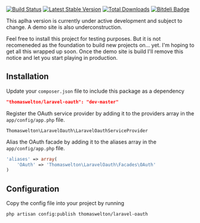 [![Build Status](https://travis-ci.org/thomaswelton/laravel-oauth.png?branch=master)](https://travis-ci.org/thomaswelton/laravel-oauth)
[![Latest Stable Version](https://poser.pugx.org/thomaswelton/laravel-oauth/v/stable.png)](https://packagist.org/packages/thomaswelton/laravel-oauth)
[![Total Downloads](https://poser.pugx.org/thomaswelton/laravel-oauth/downloads.png)](https://packagist.org/packages/thomaswelton/laravel-oauth)
[![Bitdeli Badge](https://d2weczhvl823v0.cloudfront.net/thomaswelton/laravel-oauth/trend.png)](https://bitdeli.com/free "Bitdeli Badge")

This aplha version is currently under active development and subject to change.
A demo site is also underconstruction.

Feel free to install this project for testing purposes. But it is not recomeneded as the foundation to build new projects on... yet.
I'm hoping to get all this wrapped up soon. Once the demo site is build I'll remove this notice and let you start playing in production.

## Installation

Update your `composer.json` file to include this package as a dependency
```json
"thomaswelton/laravel-oauth": "dev-master"
```

Register the OAuth service provider by adding it to the providers array in the `app/config/app.php` file.
```
Thomaswelton\LaravelOauth\LaravelOauthServiceProvider
```

Alias the OAuth facade by adding it to the aliases array in the `app/config/app.php` file.
```php
'aliases' => array(
	'OAuth' => 'Thomaswelton\LaravelOauth\Facades\OAuth'
)
```

## Configuration

Copy the config file into your project by running
```
php artisan config:publish thomaswelton/laravel-oauth
```
